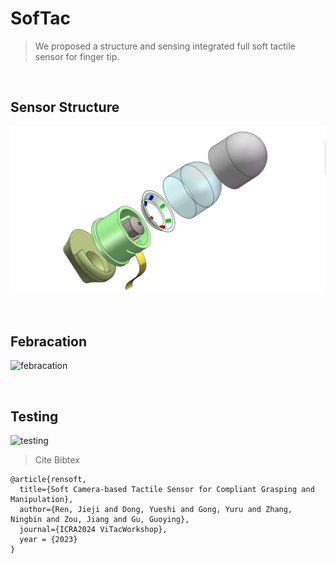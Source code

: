 # SofTac

> We proposed a structure and sensing integrated full soft tactile sensor for finger tip.

<br>

## Sensor Structure

![fingertip](./imgs/singleFinger.png)

<br>

## Febracation

![febracation](./imgs/assemble.png)

<br>

## Testing

![testing](./imgs/ComplianceTesting3.png)


> Cite Bibtex

```
@article{rensoft,
  title={Soft Camera-based Tactile Sensor for Compliant Grasping and Manipulation},
  author={Ren, Jieji and Dong, Yueshi and Gong, Yuru and Zhang, Ningbin and Zou, Jiang and Gu, Guoying},
  journal={ICRA2024 ViTacWorkshop},
  year = {2023}
}
```

